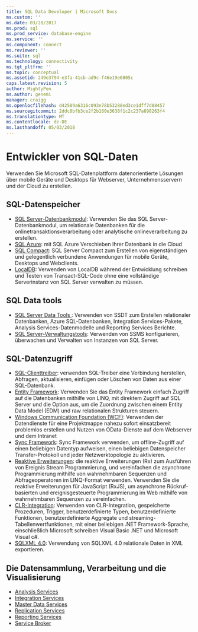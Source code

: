 ```yaml
---
title: SQL Data Developer | Microsoft Docs
ms.custom: ''
ms.date: 03/28/2017
ms.prod: sql
ms.prod_service: database-engine
ms.service: ''
ms.component: connect
ms.reviewer: ''
ms.suite: sql
ms.technology: connectivity
ms.tgt_pltfrm: ''
ms.topic: conceptual
ms.assetid: 249e3794-e3fa-41cb-ad9c-f46e19e6805c
caps.latest.revision: 5
author: MightyPen
ms.author: genemi
manager: craigg
ms.openlocfilehash: d42589a6316c093e78b53288ed3ce1dff7d88457
ms.sourcegitcommit: 2ddc0bfb3ce2f2b160e3638f1c2c237a898263f4
ms.translationtype: MT
ms.contentlocale: de-DE
ms.lasthandoff: 05/03/2018
---
```

# <a name="sql-data-developer"></a>Entwickler von SQL-Daten
Verwenden Sie Microsoft SQL-Datenplattform datenorientierte Lösungen über mobile Geräte und Desktops für Webserver, Unternehmensservern und der Cloud zu erstellen.  

## <a name="sql-data-storage"></a>SQL-Datenspeicher
* [SQL Server-Datenbankmodul](../database-engine/configure-windows/sql-server-database-engine.md): Verwenden Sie das SQL Server-Datenbankmodul, um relationale Datenbanken für die onlinetransaktionsverarbeitung oder analytische onlineverarbeitung zu erstellen. 
* [SQL Azure](https://docs.microsoft.com/azure/sql-database/): mit SQL Azure Verschieben Ihrer Datenbank in die Cloud 
* [SQL Compact](https://www.microsoft.com/en-us/download/details.aspx?id=17876): SQL Server Compact zum Erstellen von eigenständigen und gelegentlich verbundene Anwendungen für mobile Geräte, Desktops und Webclients.
* [LocalDB](../database-engine/configure-windows/sql-server-2016-express-localdb.md): Verwenden von LocalDB während der Entwicklung schreiben und Testen von Transact-SQL-Code ohne eine vollständige Serverinstanz von SQL Server verwalten zu müssen.

## <a name="sql-data-tools"></a>SQL Data tools
* [SQL Server Data Tools ](../ssdt/download-sql-server-data-tools-ssdt.md) : Verwenden von SSDT zum Erstellen relationaler Datenbanken, Azure SQL-Datenbanken, Integration Services-Pakete, Analysis Services-Datenmodelle und Reporting Services Berichte.
* [SQL Server-Verwaltungstools](../ssms/download-sql-server-management-studio-ssms.md): Verwenden von SSMS konfigurieren, überwachen und Verwalten von Instanzen von SQL Server.

## <a name="sql-data-access"></a>SQL-Datenzugriff
* [SQL-Clienttreiber](sql-connection-libraries.md): verwenden SQL-Treiber eine Verbindung herstellen, Abfragen, aktualisieren, einfügen oder Löschen von Daten aus einer SQL-Datenbank.
* [Entity Framework](https://msdn.microsoft.com/library/gg696172.aspx): Verwenden Sie das Entity Framework einfach Zugriff auf die Datenbanken mithilfe von LINQ, mit direktem Zugriff auf SQL Server und die Option aus, um die Zuordnung zwischen einem Entity Data Model (EDM) und raw relationalen Strukturen steuern. 
* [Windows Communication Foundation (WCF)](https://msdn.microsoft.com/library/dd456779.aspx): Verwenden der Datendienste für eine Projektmappe nahezu sofort einsatzbereit problemlos erstellen und Nutzen von OData-Dienste auf dem Webserver und dem Intranet
* [Sync Framework](https://msdn.microsoft.com/library/jj839436.aspx): Sync Framework verwenden, um offline-Zugriff auf einen beliebigen Datentyp aufweisen, einen beliebigen Datenspeicher Transfer-Protokoll und jeder Netzwerktopologie zu aktivieren.
* [Reaktive Erweiterungen](https://msdn.microsoft.com/library/hh242985.aspx): die reaktive Erweiterungen (Rx) zum Ausführen von Ereignis Stream Programmierung, und vereinfachen die asynchrone Programmierung mithilfe von wahrnehmbaren Sequenzen und Abfrageoperatoren im LINQ-Format verwenden.  Verwenden Sie die reaktive Erweiterungen für JavaScript (RxJS), um asynchrone Rückruf-basierten und ereignisgesteuerte Programmierung im Web mithilfe von wahrnehmbaren Sequenzen zu vereinfachen.
* [CLR-Integration](../relational-databases/clr-integration/common-language-runtime-clr-integration-programming-concepts.md): Verwenden von CLR-Integration, gespeicherte Prozeduren, Trigger, benutzerdefinierte Typen, benutzerdefinierte Funktionen, benutzerdefinierte Aggregate und streaming-Tabellenwertfunktionen, mit einer beliebigen .NET Framework-Sprache, einschließlich Microsoft schreiben Visual Basic .NET und Microsoft Visual c#. 
* [SQLXML 4.0](../relational-databases/sqlxml/sqlxml-4-0-programming-concepts.md): Verwendung von SQLXML 4.0 relationale Daten in XML exportieren.

## <a name="data-collection-processing-and-visualization"></a>Die Datensammlung, Verarbeitung und die Visualisierung
* [Analysis Services](../analysis-services/analysis-services-developer-documentation.md)
* [Integration Services](../integration-services/integration-services-developer-documentation.md)  
* [Master Data Services](../master-data-services/develop/master-data-services-developer-documentation.md)
* [Replication Services](../relational-databases/replication/concepts/replication-developer-documentation.md)
* [Reporting Services](../reporting-services/reporting-services-developer-documentation.md)
* [Service Broker](../database-engine/configure-windows/sql-server-service-broker.md)


 
